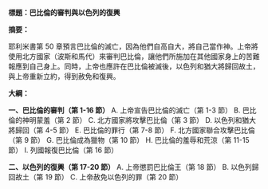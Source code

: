 **標題：巴比倫的審判與以色列的復興**

**摘要：**

耶利米書第 50 章預言巴比倫的滅亡，因為他們自高自大，將自己當作神。上帝將使用北方國家（波斯和馬代）來審判巴比倫，讓他們所施加在其他國家身上的苦難報應到自己身上。同時，上帝也應許在巴比倫被滅後，以色列和猶大將歸回故土，與上帝重新立約，得到赦免和復興。

**大綱：**

**一、巴比倫的審判（第 1-16 節）**
    A. 上帝宣告巴比倫的滅亡（第 1-3 節）
    B. 巴比倫的神明蒙羞（第 2 節）
    C. 北方國家將攻擊巴比倫（第 3 節）
    D. 以色列和猶大將歸回（第 4-5 節）
    E. 巴比倫的罪行（第 7-8 節）
    F. 北方國家聯合攻擊巴比倫（第 9 節）
    G. 巴比倫成為獵物（第 10 節）
    H. 巴比倫的羞辱和荒涼（第 11-15 節）
    I. 列國報復巴比倫（第 16 節）

**二、以色列的復興（第 17-20 節）**
    A. 上帝懲罰巴比倫王（第 18 節）
    B. 以色列歸回故土（第 19 節）
    C. 上帝赦免以色列的罪（第 20 節）